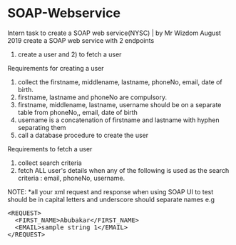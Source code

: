 # SOAP-Webservice
Intern task to create a SOAP web service(NYSC) | by Mr Wizdom August 2019
create a SOAP web service with 2 endpoints
1) create a user and 2) to fetch a user

Requirements for creating a user
1) collect the firstname, middlename, lastname, phoneNo, email, date of birth.
2) firstname, lastname and phoneNo are compulsory.
3) firstname, middlename, lastname, username should be on a separate table from phoneNo,, email, date of birth
4) username is a concatenation of firstname and lastname with hyphen separating them
5) call a database procedure to create the user

Requirements to fetch a user
1) collect search criteria
2) fetch ALL user's details when any of the following is used as the search criteria : email, phoneNo, username.

NOTE: *all your xml request and response when using SOAP UI to test should be in capital letters and underscore should separate names
e.g 
<pre>
&ltREQUEST&gt
  &ltFIRST_NAME&gtAbubakar&lt/FIRST_NAME&gt
  &ltEMAIL&gtsample string 1&lt/EMAIL&gt
&lt/REQUEST&gt
</pre>

